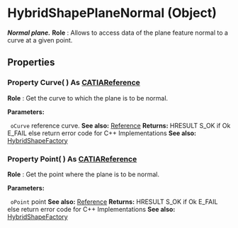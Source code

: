 # HybridShapePlaneNormal (Object)

**_Normal plane._**
**Role** : Allows to access data of the plane feature normal to a curve at a given point.

## Properties

### Property **Curve**( ) As [CATIAReference](../InfInterfaces/interface_Reference_17481.md)

**Role** : Get the curve to which the plane is to be normal.

**Parameters:**

` oCurve`      reference curve.
**See also:**      [Reference](../InfInterfaces/interface_Reference_17481.md) **Returns:**      HRESULT S_OK if Ok E_FAIL else return error code for C++ Implementations  **See also:**      [HybridShapeFactory](../GSMInterfaces/interface_HybridShapeFactory_68680.md) 
### Property **Point**( ) As [CATIAReference](../InfInterfaces/interface_Reference_17481.md)

**Role** : Get the point where the plane is to be normal.

**Parameters:**

` oPoint`      point
**See also:**      [Reference](../InfInterfaces/interface_Reference_17481.md) **Returns:**      HRESULT S_OK if Ok E_FAIL else return error code for C++ Implementations  **See also:**      [HybridShapeFactory](../GSMInterfaces/interface_HybridShapeFactory_68680.md)